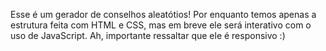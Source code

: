 Esse é um gerador de conselhos aleatótios! Por enquanto temos apenas a estrutura feita com HTML e CSS, mas em breve ele será interativo com o uso de JavaScript. Ah, importante ressaltar que ele é responsivo :)


